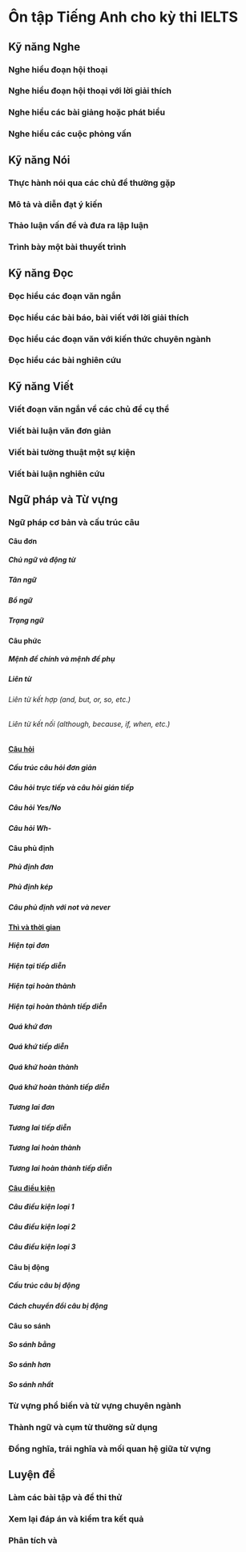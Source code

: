 # Ôn tập Tiếng Anh cho kỳ thi IELTS
## Kỹ năng Nghe
### Nghe hiểu đoạn hội thoại
### Nghe hiểu đoạn hội thoại với lời giải thích
### Nghe hiểu các bài giảng hoặc phát biểu
### Nghe hiểu các cuộc phỏng vấn

## Kỹ năng Nói
### Thực hành nói qua các chủ đề thường gặp
### Mô tả và diễn đạt ý kiến
### Thảo luận vấn đề và đưa ra lập luận
### Trình bày một bài thuyết trình

## Kỹ năng Đọc
### Đọc hiểu các đoạn văn ngắn
### Đọc hiểu các bài báo, bài viết với lời giải thích
### Đọc hiểu các đoạn văn với kiến thức chuyên ngành
### Đọc hiểu các bài nghiên cứu

## Kỹ năng Viết
### Viết đoạn văn ngắn về các chủ đề cụ thể
### Viết bài luận văn đơn giản
### Viết bài tường thuật một sự kiện
### Viết bài luận nghiên cứu

## Ngữ pháp và Từ vựng
### Ngữ pháp cơ bản và cấu trúc câu
#### Câu đơn
##### Chủ ngữ và động từ
##### Tân ngữ
##### Bổ ngữ
##### Trạng ngữ
#### Câu phức
##### Mệnh đề chính và mệnh đề phụ
##### Liên từ
###### Liên từ kết hợp (and, but, or, so, etc.)
###### Liên từ kết nối (although, because, if, when, etc.)
#### [Câu hỏi](https://phu11.wordpress.com/2023/05/09/tong-hop-cac-cach-dat-cau-hoi-trong-tieng-anh/)
##### Cấu trúc câu hỏi đơn giản
##### Câu hỏi trực tiếp và câu hỏi gián tiếp
##### Câu hỏi Yes/No
##### Câu hỏi Wh-
#### Câu phủ định
##### Phủ định đơn
##### Phủ định kép
##### Câu phủ định với not và never
#### [Thì và thời gian](https://phu11.wordpress.com/2023/05/08/tong-hop-ngu-phap-cac-thi-trong-tieng-anh/)
##### Hiện tại đơn
##### Hiện tại tiếp diễn
##### Hiện tại hoàn thành
##### Hiện tại hoàn thành tiếp diễn
##### Quá khứ đơn
##### Quá khứ tiếp diễn
##### Quá khứ hoàn thành
##### Quá khứ hoàn thành tiếp diễn
##### Tương lai đơn
##### Tương lai tiếp diễn
##### Tương lai hoàn thành
##### Tương lai hoàn thành tiếp diễn
#### [Câu điều kiện](https://phu11.wordpress.com/2023/05/11/tong-hop-ngu-phap-cac-cau-dieu-kien-trong-tieng-anh/)
##### Câu điều kiện loại 1
##### Câu điều kiện loại 2
##### Câu điều kiện loại 3
#### Câu bị động
##### Cấu trúc câu bị động
##### Cách chuyển đổi câu bị động
#### Câu so sánh
##### So sánh bằng
##### So sánh hơn
##### So sánh nhất
### Từ vựng phổ biến và từ vựng chuyên ngành
### Thành ngữ và cụm từ thường sử dụng
### Đồng nghĩa, trái nghĩa và mối quan hệ giữa từ vựng

## Luyện đề
### Làm các bài tập và đề thi thử
### Xem lại đáp án và kiểm tra kết quả
### Phân tích và 